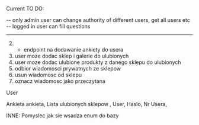 Current TO DO:

-- only admin user can change authority of different users, get all users etc
-- logged in user can fill questions


-----
2. - endpoint na dodawanie ankiety do usera
6. user moze dodac sklep i galerie do ulubionych
7. user moze dodac ulubione produkty z danego sklepu do ulubionych
8. odbior wiadomosci prywatnych ze sklepow
9. usun wiadomosc od sklepu
10. oznacz wiadomosc jako przeczytana



User

Ankieta ankieta,
Lista ulubionych sklepow <SKlep>,
User,
Haslo,
Nr Usera,


INNE:
Pomyslec jak sie wsadza enum do bazy